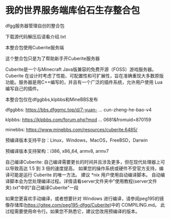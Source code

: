 # 我的世界服务端库伯石生存整合包
dfgg服务器管理自创的整合包


下载源代码解压后请看介绍.txt


本整合包使用Cuberite服务端


这个整合包只是为了帮助新手开Cuberite服务器


Cuberite是一个与Minecraft Java版兼容的免费开源（FOSS）游戏服务器。Cuberite 在设计时考虑了性能、可配置性和可扩展性，旨在准确重现大多数原版功能。服务器是用C++编写的，并且有一个广泛的插件系统，允许用户使用 Lua 编写自己的插件。


本整合包仅在dfggbbs,klpbbs和MineBBS发布


dfggbbs: https://bbs.dfggmc.top/d/7-yuan- ... cun-zheng-he-bao-v4


klpbbs: https://klpbbs.com/forum.php?mod ... 0681&fromuid=870159

minebbs: https://www.minebbs.com/resources/cuberite.6485/

预编译版本支持平台：Linux，Windows，MacOS，FreeBSD，Darwin

预编译版本支持架构：i386, x86_64, armv8, armv7

自己编译Cuberite:
自己编译需要更长的时间并且涉及更多，但在现代处理器上可以导致高达 1.5 到 3 倍的速度提高。 如果您的操作系统或硬件不受官方支持，编译可能是运行 Cuberite 的唯一方法。
建议 *nix 用户使用自动编译脚本。 自动编译脚本会为您处理编译过程。详情请看server文件夹中"使用教程(server文件夹).txt"中的"自己编译Cuberite"一段

如果您更喜欢手动编译，或者想要针对 Windows 进行编译，请参阅peg195的镜像存储库(https://gitee.com/peg195-dfgg/Cuberite)中的 COMPILING.md。
此过程需要使用命令行。如果您不熟悉它，建议您改用预编译的版本。
